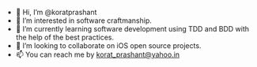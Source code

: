 - 👋 Hi, I’m @koratprashant
- 👀 I’m interested in software craftmanship.
- 🌱 I’m currently learning software development using TDD and BDD with the help of the best practices.
- 💞️ I’m looking to collaborate on iOS open source projects.
- 📫 You can reach me by korat_prashant@yahoo.in

<!---
koratprashant/koratprashant is a ✨ special ✨ repository because its `README.md` (this file) appears on your GitHub profile.
You can click the Preview link to take a look at your changes.
--->
